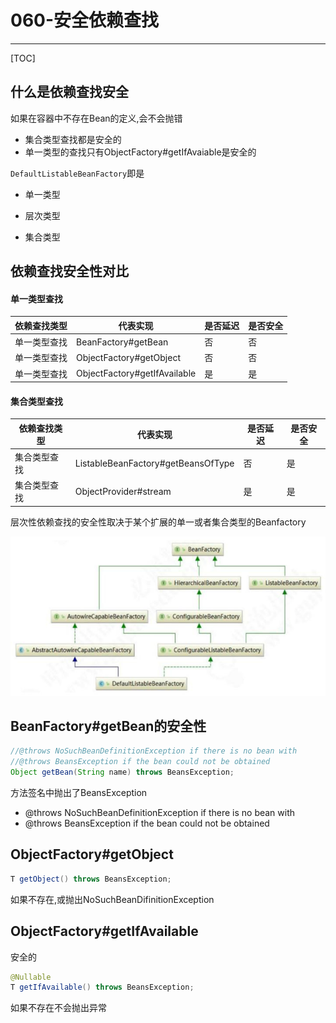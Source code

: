 # 060-安全依赖查找

---

[TOC]

## 什么是依赖查找安全

如果在容器中不存在Bean的定义,会不会抛错

- 集合类型查找都是安全的 
- 单一类型的查找只有ObjectFactory#getIfAvaiable是安全的

`DefaultListableBeanFactory`即是

- 单一类型

- 层次类型
- 集合类型

## 依赖查找安全性对比

#### 单一类型查找

| 依赖查找类型 | 代表实现                     | 是否延迟 | 是否安全 |
| ------------ | ---------------------------- | -------- | -------- |
| 单一类型查找 | BeanFactory#getBean          | 否       | 否       |
| 单一类型查找 | ObjectFactory#getObject      | 否       | 否       |
| 单一类型查找 | ObjectFactory#getIfAvailable | 是       | 是       |

#### 集合类型查找

| 依赖查找类型 | 代表实现                           | 是否延迟 | 是否安全 |
| ------------ | ---------------------------------- | -------- | -------- |
| 集合类型查找 | ListableBeanFactory#getBeansOfType | 否       | 是       |
| 集合类型查找 | ObjectProvider#stream              | 是       | 是       |

层次性依赖查找的安全性取决于某个扩展的单一或者集合类型的Beanfactory

![image-20200917212321381](../../assets/image-20200917212321381.png)

## BeanFactory#getBean的安全性

```java
//@throws NoSuchBeanDefinitionException if there is no bean with 
//@throws BeansException if the bean could not be obtained
Object getBean(String name) throws BeansException;
```

方法签名中抛出了BeansException

- @throws NoSuchBeanDefinitionException if there is no bean with 
- @throws BeansException if the bean could not be obtained

## ObjectFactory#getObject

```java
T getObject() throws BeansException;
```

如果不存在,或抛出NoSuchBeanDifinitionException

## ObjectFactory#getIfAvailable

安全的

```java
@Nullable
T getIfAvailable() throws BeansException;
```

如果不存在不会抛出异常